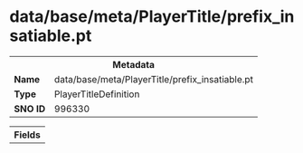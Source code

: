 <h1>data/base/meta/PlayerTitle/prefix_insatiable.pt</h1><table><tr><th colspan="100%">Metadata</th></tr><tr><td><b>Name</b></td><td>data/base/meta/PlayerTitle/prefix_insatiable.pt</td></tr><tr><td><b>Type</b></td><td>PlayerTitleDefinition</td></tr><tr><td><b>SNO ID</b></td><td>996330</td></tr></table>

<table><tr><th colspan="100%">Fields</th></tr></table>

